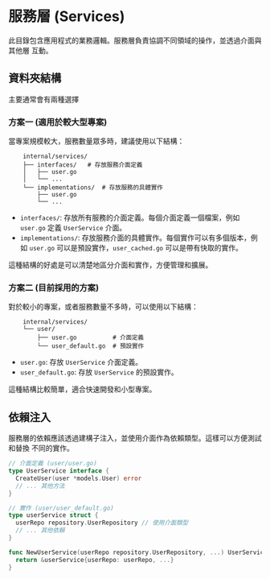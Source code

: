 # 服務層 (Services)

此目錄包含應用程式的業務邏輯。服務層負責協調不同領域的操作，並透過介面與其他層
互動。

## 資料夾結構

主要通常會有兩種選擇

### 方案一 (適用於較大型專案)

當專案規模較大，服務數量眾多時，建議使用以下結構：

```text
    internal/services/
    ├── interfaces/   # 存放服務介面定義
    │   ├── user.go
    │   └── ...
    └── implementations/  # 存放服務的具體實作
        ├── user.go
        └── ...
```

- `interfaces/`: 存放所有服務的介面定義。每個介面定義一個檔案，例如 `user.go`
  定義 `UserService` 介面。
- `implementations/`: 存放服務介面的具體實作。每個實作可以有多個版本，例如
  `user.go` 可以是預設實作，`user_cached.go` 可以是帶有快取的實作。

這種結構的好處是可以清楚地區分介面和實作，方便管理和擴展。

### 方案二 (目前採用的方案)

對於較小的專案，或者服務數量不多時，可以使用以下結構：

```text
    internal/services/
    └── user/
        ├── user.go          # 介面定義
        └── user_default.go  # 預設實作
```

- `user.go`: 存放 `UserService` 介面定義。
- `user_default.go`: 存放 `UserService` 的預設實作。

這種結構比較簡單，適合快速開發和小型專案。

## 依賴注入

服務層的依賴應該透過建構子注入，並使用介面作為依賴類型。這樣可以方便測試和替換
不同的實作。

```go
// 介面定義 (user/user.go)
type UserService interface {
  CreateUser(user *models.User) error
  // ... 其他方法
}

// 實作 (user/user_default.go)
type userService struct {
  userRepo repository.UserRepository // 使用介面類型
  // ... 其他依賴
}

func NewUserService(userRepo repository.UserRepository, ...) UserService {
  return &userService{userRepo: userRepo, ...}
}
```
